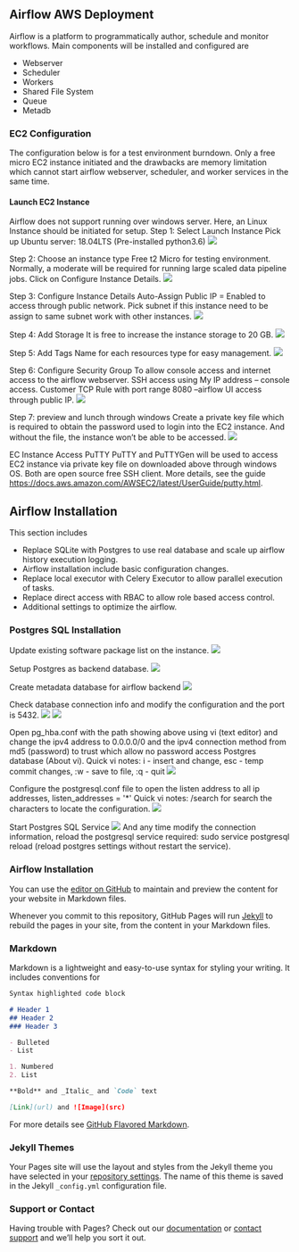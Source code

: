 ## Airflow AWS Deployment
Airflow is a platform to programmatically author, schedule and monitor workflows.
Main components will be installed and configured are
- Webserver
- Scheduler
- Workers
- Shared File System
- Queue
- Metadb

### EC2 Configuration
The configuration below is for a test environment burndown. Only a free micro EC2 instance initiated and the drawbacks are memory limitation which cannot start airflow webserver, scheduler, and worker services in the same time. 

#### Launch EC2 Instance
Airflow does not support running over windows server. Here, an Linux Instance should be initiated for setup.
Step 1: Select Launch Instance
Pick up Ubuntu server: 18.04LTS (Pre-installed python3.6)
![](https://github.com/WOKALO/Airflow-AWS-Deployment/blob/master/Images/Step%201.png)

Step 2: Choose an instance type
Free t2 Micro for testing environment. Normally, a moderate will be required for running large scaled data pipeline jobs. Click on Configure Instance Details.
![](https://github.com/WOKALO/Airflow-AWS-Deployment/blob/master/Images/Step%202.png)


Step 3: Configure Instance Details
Auto-Assign Public IP = Enabled to access through public network. Pick subnet if this instance need to be assign to same subnet work with other instances.
![](https://github.com/WOKALO/Airflow-AWS-Deployment/blob/master/Images/Step%203.png)


Step 4: Add Storage
It is free to increase the instance storage to 20 GB.
![](https://github.com/WOKALO/Airflow-AWS-Deployment/blob/master/Images/Step%204.png)

Step 5: Add Tags
Name for each resources type for easy management.
![](https://github.com/WOKALO/Airflow-AWS-Deployment/blob/master/Images/Step%205.png)

Step 6: Configure Security Group
To allow console access and internet access to the airflow webserver. SSH access using My IP address – console access. Customer TCP Rule with port range 8080 –airflow UI access through public IP. 
![](https://github.com/WOKALO/Airflow-AWS-Deployment/blob/master/Images/Step%206.png)

Step 7: preview and lunch through windows
Create a private key file which is required to obtain the password used to login into the EC2 instance. And without the file, the instance won’t be able to be accessed.
![](https://github.com/WOKALO/Airflow-AWS-Deployment/blob/master/Images/Step%207%20Download%20Key%20Pairs.png)


EC Instance Access PuTTY
PuTTY and PuTTYGen will be used to access EC2 instance via private key file on downloaded above through windows OS. Both are open source free SSH client. More details, see the guide https://docs.aws.amazon.com/AWSEC2/latest/UserGuide/putty.html.

## Airflow Installation
This section includes
- Replace SQLite with Postgres to use real database and scale up airflow history execution logging.
- Airflow installation include basic configuration changes.
- Replace local executor with Celery Executor to allow parallel execution of tasks.
- Replace direct access with RBAC to allow role based access control.
- Additional settings to optimize the airflow.

### Postgres SQL Installation
Update existing software package list on the instance.
![](https://raw.githubusercontent.com/WOKALO/Airflow-AWS-Deployment/master/Images/Psql%20Step%201.png)

Setup Postgres as backend database.
![](https://raw.githubusercontent.com/WOKALO/Airflow-AWS-Deployment/master/Images/Psql%20Step%202.png)

Create metadata database for airflow backend
![](https://raw.githubusercontent.com/WOKALO/Airflow-AWS-Deployment/master/Images/Psql%20Step%203.png)

Check database connection info and modify the configuration and the port is 5432.
![](https://raw.githubusercontent.com/WOKALO/Airflow-AWS-Deployment/master/Images/Psql%20Step%204.png)
![](https://raw.githubusercontent.com/WOKALO/Airflow-AWS-Deployment/master/Images/Psql%20Step%205.png)

Open pg_hba.conf with the path showing above using vi (text editor) and change the ipv4 address to 0.0.0.0/0 and the ipv4 connection method from md5 (password) to trust which allow no password access Postgres database (About vi).
Quick vi notes: i - insert and change, esc - temp commit changes, :w - save to file, :q - quit
![](https://raw.githubusercontent.com/WOKALO/Airflow-AWS-Deployment/master/Images/Psql%20Step%206.png)

Configure the postgresql.conf file to open the listen address to all ip addresses, listen_addresses = '*'
Quick vi notes: /search for search the characters to locate the configuration.
![](https://raw.githubusercontent.com/WOKALO/Airflow-AWS-Deployment/master/Images/Psql%20Step%207.png)

Start Postgres SQL Service
![](https://raw.githubusercontent.com/WOKALO/Airflow-AWS-Deployment/master/Images/Psql%20Step%208.png)
And any time modify the connection information, reload the postgresql service required: sudo service postgresql reload (reload postgres settings without restart the service).

### Airflow Installation



You can use the [editor on GitHub](https://github.com/WOKALO/aad.io/edit/master/index.md) to maintain and preview the content for your website in Markdown files.

Whenever you commit to this repository, GitHub Pages will run [Jekyll](https://jekyllrb.com/) to rebuild the pages in your site, from the content in your Markdown files.

### Markdown

Markdown is a lightweight and easy-to-use syntax for styling your writing. It includes conventions for

```markdown
Syntax highlighted code block

# Header 1
## Header 2
### Header 3

- Bulleted
- List

1. Numbered
2. List

**Bold** and _Italic_ and `Code` text

[Link](url) and ![Image](src)
```

For more details see [GitHub Flavored Markdown](https://guides.github.com/features/mastering-markdown/).

### Jekyll Themes

Your Pages site will use the layout and styles from the Jekyll theme you have selected in your [repository settings](https://github.com/WOKALO/aad.io/settings). The name of this theme is saved in the Jekyll `_config.yml` configuration file.

### Support or Contact

Having trouble with Pages? Check out our [documentation](https://help.github.com/categories/github-pages-basics/) or [contact support](https://github.com/contact) and we’ll help you sort it out.
